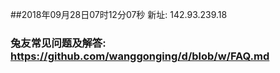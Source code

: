 ##2018年09月28日07时12分07秒 新址: 142.93.239.18
### 兔友常见问题及解答: https://github.com/wanggonging/d/blob/w/FAQ.md
